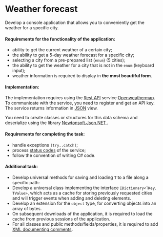 # Weather forecast
Develop a console application that allows you to conveniently get the weather for a specific city.
#### Requirements for the functionality of the application:
- ability to get the current weather of a certain city;
- the ability to get a 5-day weather forecast for a specific city;
- selecting a city from a pre-prepared list (`enum`) (5 cities);
- the ability to get the weather for a city that is not in the `enum` (keyboard input);
- weather information is required to display in **the most beautiful form**.

#### Implementation:
The implementation requires using the [Rest API](https://en.wikipedia.org/wiki/Representational_state_transfer) service [Openweathermap](http://openweathermap.org ).    
To communicate with the service, you need to register and get an API key.   
The service returns information in [JSON](https://en.wikipedia.org/wiki/JSON) view.

You need to create classes or structures for this data schema and deserialize using the library [Newtonsoft.Json.NET ](https://www.newtonsoft.com/json ).

#### Requirements for completing the task:
- handle exceptions `(try..catch)`;
- process [status codes](https://en.wikipedia.org/wiki/List_of_HTTP_status_codes) of the service;
- follow the convention of writing C# code.

#### Additional task:

- Develop universal methods for saving and loading `T` to a file along a specific path:
- Develop a universal class implementing the interface `IDictionary<TKey, TValue>`, which acts as a cache for storing previously requested cities and will trigger events when adding and deleting elements.
- Develop an extension for the `object` type, for converting objects into an array of bytes.
- On subsequent downloads of the application, it is required to load the cache from previous sessions of the application.
- For all classes and public methods/fields/properties, it is required to add [XML documenting comments](https://docs.microsoft.com/en-us/dotnet/csharp/language-reference/xmldoc/).